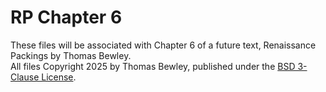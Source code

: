 # RP Chapter 6
These files will be associated with Chapter 6 of a future text, Renaissance Packings by Thomas Bewley.<BR>
All files Copyright 2025 by Thomas Bewley, published under the <a href="https://github.com/tbewley/RR/blob/main/LICENSE">BSD 3-Clause License</a>.
